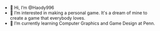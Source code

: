 - 👋 Hi, I’m @Haody996
- 👀 I’m interested in making a personal game. It's a dream of mine to create a game that everybody loves.
- 🌱 I’m currently learning Computer Graphics and Game Design at Penn.


<!---
Haody996/Haody996 is a ✨ special ✨ repository because its `README.md` (this file) appears on your GitHub profile.
You can click the Preview link to take a look at your changes.
--->
